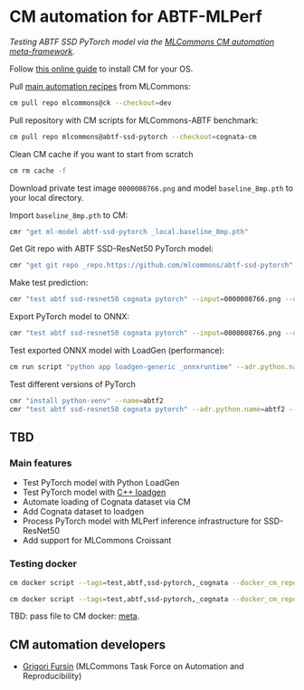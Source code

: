 # CM automation for ABTF-MLPerf

*Testing ABTF SSD PyTorch model via the [MLCommons CM automation meta-framework](https://github.com/mlcommons/ck).*

Follow [this online guide](https://access.cknowledge.org/playground/?action=install) to install CM for your OS.

Pull [main automation recipes](https://access.cknowledge.org/playground/?action=scripts) from MLCommons:

```bash
cm pull repo mlcommons@ck --checkout=dev
```

Pull repository with CM scripts for MLCommons-ABTF benchmark:

```bash
cm pull repo mlcommons@abtf-ssd-pytorch --checkout=cognata-cm
```

Clean CM cache if you want to start from scratch

```bash
cm rm cache -f
```

Download private test image `0000008766.png` and model `baseline_8mp.pth` to your local directory.


Import `baseline_8mp.pth` to CM:
```bash
cmr "get ml-model abtf-ssd-pytorch _local.baseline_8mp.pth"
```

Get Git repo with ABTF SSD-ResNet50 PyTorch model:

```bash
cmr "get git repo _repo.https://github.com/mlcommons/abtf-ssd-pytorch" --env.CM_GIT_BRANCH=cognata-cm --extra_cache_tags=abtf,ssd,pytorch --env.CM_GIT_CHECKOUT_PATH_ENV_NAME=CM_ABTF_SSD_PYTORCH
```

Make test prediction:

```bash
cmr "test abtf ssd-resnet50 cognata pytorch" --input=0000008766.png --output=0000008766_prediction_test.jpg --config=baseline_8MP
```

Export PyTorch model to ONNX:
```bash
cmr "test abtf ssd-resnet50 cognata pytorch" --input=0000008766.png --output=0000008766_prediction_test.jpg --config=baseline_8MP --export_model=baseline_8mp.onnx
```

Test exported ONNX model with LoadGen (performance):
```bash
cm run script "python app loadgen-generic _onnxruntime" --adr.python.name=abtf --modelpath=baseline_8mp.onnx --samples=1 --quiet
```


Test different versions of PyTorch
```bash
cmr "install python-venv" --name=abtf2
cmr "test abtf ssd-resnet50 cognata pytorch" --adr.python.name=abtf2 --adr.torch.version=1.13.1 --adr.torchvision.version=0.14.1 --input=0000008766.png --output=0000008766_prediction_test.jpg --config=baseline_8MP
```

## TBD

### Main features

* Test PyTorch model with Python LoadGen
* Test PyTorch model with [C++ loadgen](https://github.com/mlcommons/ck/tree/master/cm-mlops/script/app-mlperf-inference-mlcommons-cpp)
* Automate loading of Cognata dataset via CM
* Add Cognata dataset to loadgen
* Process PyTorch model with MLPerf inference infrastructure for SSD-ResNet50
* Add support for MLCommons Croissant

### Testing docker

```bash
cm docker script --tags=test,abtf,ssd-pytorch,_cognata --docker_cm_repo=ctuning@mlcommons-ck --env.CM_GH_TOKEN={TOKEN} --input=road.jpg --output=road_ssd.jpg
```

```bash
cm docker script --tags=test,abtf,ssd-pytorch,_cognata --docker_cm_repo=ctuning@mlcommons-ck --docker_os=ubuntu --docker_os_version=23.04 --input=road.jpg --output=road_ssd.jpg 
```
TBD: pass file to CM docker: [meta](https://github.com/mlcommons/ck/blob/master/cm-mlops/script/build-mlperf-inference-server-nvidia/_cm.yaml#L197).

## CM automation developers

* [Grigori Fursin](https://cKnowledge.org/gfursin) (MLCommons Task Force on Automation and Reproducibility)
